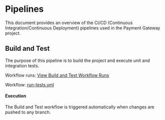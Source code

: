 # Pipelines

This document provides an overview of the CI/CD (Continuous Integration/Continuous Deployment) pipelines used in the Payment Gateway project. 

## Build and Test

The purpose of this pipeline is to build the project and execute unit and integration tests.

Workflow runs: [View Build and Test Workflow Runs](https://github.com/karoly-sefel/payment-gateway/actions/workflows/run-tests.yml)

Workflow: [run-tests.yml](../.github/workflows/run-tests.yml)

#### Execution
The Build and Test workflow is triggered automatically when changes are pushed to any branch.
